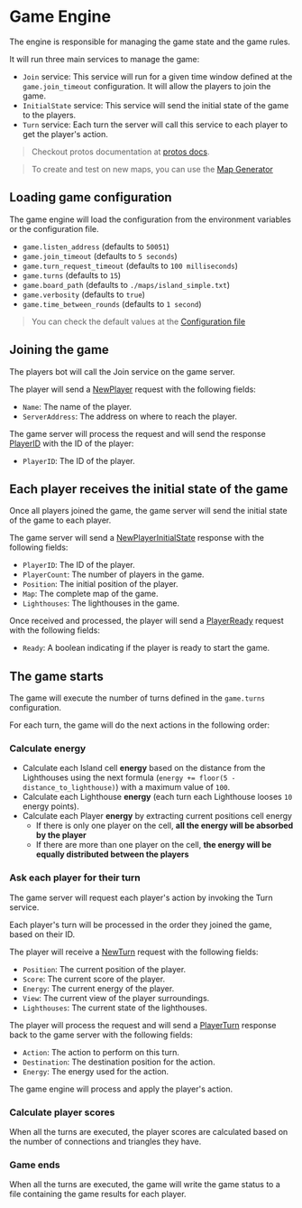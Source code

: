 # Game Engine
The engine is responsible for managing the game state and the game rules.

It will run three main services to manage the game:
- `Join` service: This service will run for a given time window defined at the `game.join_timeout` configuration. It will allow the players to join the game.
- `InitialState` service: This service will send the initial state of the game to the players.
- `Turn` service: Each turn the server will call this service to each player to get the player's action.

> Checkout protos documentation at [protos docs](protos.md).


> To create and test on new maps, you can use the [Map Generator](https://dovixman.github.io/lighthouses_map_generator/)

## Loading game configuration
The game engine will load the configuration from the environment variables or the configuration file.

- `game.listen_address` (defaults to `50051`)
- `game.join_timeout` (defaults to `5 seconds`)
- `game.turn_request_timeout` (defaults to `100 milliseconds`)
- `game.turns` (defaults to `15`)
- `game.board_path` (defaults to `./maps/island_simple.txt`)
- `game.verbosity` (defaults to `true`)
- `game.time_between_rounds` (defaults to `1 second`)

> You can check the default values at the [Configuration file](../cfg.yaml)

## Joining the game
The players bot will call the Join service on the game server.

The player will send a [NewPlayer](protos.md#newplayer) request with the following fields:
- `Name`: The name of the player.
- `ServerAddress`: The address on where to reach the player.

The game server will process the request and will send the response [PlayerID](protos.md#playerid) with the ID of the player:
- `PlayerID`: The ID of the player.

## Each player receives the initial state of the game
Once all players joined the game, the game server will send the initial state of the game to each player.

The game server will send a [NewPlayerInitialState](protos.md#newplayerinitialstate) response with the following fields:
- `PlayerID`: The ID of the player.
- `PlayerCount`: The number of players in the game.
- `Position`: The initial position of the player.
- `Map`: The complete map of the game.
- `Lighthouses`: The lighthouses in the game.

Once received and processed, the player will send a [PlayerReady](protos.md#playerready) request with the following fields:
- `Ready`: A boolean indicating if the player is ready to start the game.

## The game starts
The game will execute the number of turns defined in the `game.turns` configuration.

For each turn, the game will do the next actions in the following order:

### Calculate energy
- Calculate each Island cell **energy** based on the distance from the Lighthouses using the next formula (`energy += floor(5 - distance_to_lighthouse)`) with a maximum value of `100`.
- Calculate each Lighthouse **energy** (each turn each Lighthouse looses `10` energy points).
- Calculate each Player **energy** by extracting current positions cell energy
  - If there is only one player on the cell, **all the energy will be absorbed by the player**
  - If there are more than one player on the cell, **the energy will be equally distributed between the players**

### Ask each player for their turn
The game server will request each player's action by invoking the Turn service.

Each player's turn will be processed in the order they joined the game, based on their ID.

The player will receive a [NewTurn](protos.md#newturn) request with the following fields:
  - `Position`: The current position of the player.
  - `Score`: The current score of the player.
  - `Energy`: The current energy of the player.
  - `View`: The current view of the player surroundings.
  - `Lighthouses`: The current state of the lighthouses.

The player will process the request and will send a [PlayerTurn](protos.md#newaction) response back to the game server with the following fields:
  - `Action`: The action to perform on this turn.
  - `Destination`: The destination position for the action.
  - `Energy`: The energy used for the action.

The game engine will process and apply the player's action.

### Calculate player scores
When all the turns are executed, the player scores are calculated based on the number of connections and triangles they have.

### Game ends
When all the turns are executed, the game will write the game status to a file containing the game results for each player.
